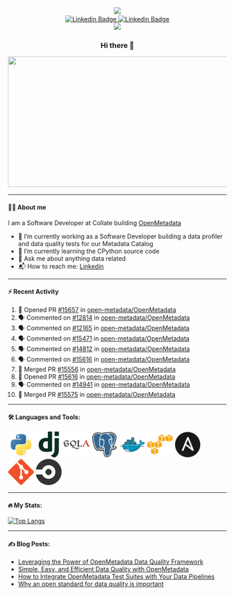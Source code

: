 <div id="header" align="center">
  <img src="https://media.giphy.com/media/5eLDrEaRGHegx2FeF2/giphy.gif" width="100"/>
</div>
<div id="badges" align="center">
  <a href="https://www.linkedin.com/in/teddycrepineau/">
    <img src="https://shields.io/badge/Linkedin-blue?logo=linkedin&logoColor=white&style=for-the-badge" alt="Linkedin Badge"/>
  </a>
  <a href="https://medium.com/@teddycrpineau">
    <img src="https://shields.io/badge/Medium-black?logo=medium&logoColor=white&style=for-the-badge" alt="Linkedin Badge"/>
  </a>
</div>
<div align="center">
  <img src="https://komarev.com/ghpvc/?username=TeddyCr&color=blue&style=flat-square" />
</div>

<h3 align="center">
Hi there 👋
</h3>
<div align="center">
  <img src="https://media.giphy.com/media/L8K62iTDkzGX6/giphy.gif" width="600" height="300"/>
</div>

---

#### :technologist: About me
I am a Software Developer at Collate building <a href="https://open-metadata.org"/>OpenMetadata</a>
- 🔭 I’m currently working as a Software Developer building a data profiler and data quality tests for our Metadata Catalog
- 🐍 I’m currently learning the CPython source code
- 💬 Ask me about anything data related
- 📬 How to reach me: [Linkedin](https://shields.io/badge/Linkedin-blue?logo=linkedin&logoColor=white&style=for-the-badge)

---

#### ⚡️ Recent Activity
<!--START_SECTION:activity-->
1. 💪 Opened PR [#15657](https://github.com/open-metadata/OpenMetadata/pull/15657) in [open-metadata/OpenMetadata](https://github.com/open-metadata/OpenMetadata)
2. 🗣 Commented on [#12814](https://github.com/open-metadata/OpenMetadata/issues/12814#issuecomment-2011879876) in [open-metadata/OpenMetadata](https://github.com/open-metadata/OpenMetadata)
3. 🗣 Commented on [#12165](https://github.com/open-metadata/OpenMetadata/issues/12165#issuecomment-2011874842) in [open-metadata/OpenMetadata](https://github.com/open-metadata/OpenMetadata)
4. 🗣 Commented on [#15471](https://github.com/open-metadata/OpenMetadata/issues/15471#issuecomment-2011865119) in [open-metadata/OpenMetadata](https://github.com/open-metadata/OpenMetadata)
5. 🗣 Commented on [#14812](https://github.com/open-metadata/OpenMetadata/issues/14812#issuecomment-2011834593) in [open-metadata/OpenMetadata](https://github.com/open-metadata/OpenMetadata)
6. 🗣 Commented on [#15616](https://github.com/open-metadata/OpenMetadata/pull/15616#issuecomment-2009641135) in [open-metadata/OpenMetadata](https://github.com/open-metadata/OpenMetadata)
7. 🎉 Merged PR [#15556](https://github.com/open-metadata/OpenMetadata/pull/15556) in [open-metadata/OpenMetadata](https://github.com/open-metadata/OpenMetadata)
8. 💪 Opened PR [#15616](https://github.com/open-metadata/OpenMetadata/pull/15616) in [open-metadata/OpenMetadata](https://github.com/open-metadata/OpenMetadata)
9. 🗣 Commented on [#14941](https://github.com/open-metadata/OpenMetadata/issues/14941#issuecomment-2006060838) in [open-metadata/OpenMetadata](https://github.com/open-metadata/OpenMetadata)
10. 🎉 Merged PR [#15575](https://github.com/open-metadata/OpenMetadata/pull/15575) in [open-metadata/OpenMetadata](https://github.com/open-metadata/OpenMetadata)
<!--END_SECTION:activity-->

---

#### :hammer_and_wrench: Languages and Tools:
<div>
   <img src="https://github.com/devicons/devicon/blob/master/icons/python/python-original.svg" width="60" height="60"/>
   <img src="https://github.com/devicons/devicon/blob/master/icons/django/django-plain.svg" width="60" height="60"/>
   <img src="https://github.com/devicons/devicon/blob/master/icons/sqlalchemy/sqlalchemy-original.svg" width="60" height="60"/>
   <img src="https://github.com/devicons/devicon/blob/master/icons/postgresql/postgresql-original.svg" width="60" height="60"/>
   <img src="https://github.com/devicons/devicon/blob/master/icons/docker/docker-original.svg" width="60" height="60"/>
   <img src="https://github.com/devicons/devicon/blob/master/icons/amazonwebservices/amazonwebservices-original.svg" width="60" height="60"/>
   <img src="https://github.com/devicons/devicon/blob/master/icons/ansible/ansible-original.svg" width="60" height="60"/>
   <img src="https://github.com/devicons/devicon/blob/master/icons/git/git-original.svg" width="60" height="60"/>
   <img src="https://github.com/devicons/devicon/blob/master/icons/circleci/circleci-plain.svg" width="60" height="60"/>
</div>

---

#### 🔥 My Stats:
[![Top Langs](https://github-readme-stats.vercel.app/api/top-langs/?username=TeddyCr&layout=compact&hide=javascript,html,css)](https://github.com/anuraghazra/github-readme-stats)

---

#### ✍️ Blog Posts:
<!-- BLOG-POST-LIST:START -->
- [Leveraging the Power of OpenMetadata Data Quality Framework](https://blog.open-metadata.org/leveraging-the-power-of-openmetadata-data-quality-framework-385ba2d8eaf?source=rss-16e0670af08f------2)
- [Simple, Easy, and Efficient Data Quality with OpenMetadata](https://blog.open-metadata.org/simple-easy-and-efficient-data-quality-with-openmetadata-1c4e7d329364?source=rss-16e0670af08f------2)
- [How to Integrate OpenMetadata Test Suites with Your Data Pipelines](https://blog.open-metadata.org/how-to-integrate-openmetadata-test-suites-with-your-data-pipelines-d83fb55fa494?source=rss-16e0670af08f------2)
- [Why an open standard for data quality is important](https://blog.open-metadata.org/why-are-we-building-a-data-quality-standard-1753fae87259?source=rss-16e0670af08f------2)
<!-- BLOG-POST-LIST:END -->
